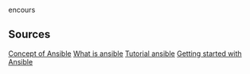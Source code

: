 encours

## Sources

[Concept of Ansible](https://youtu.be/1id6ERvfozo?si=TwFNt0Lkd79jf1FI)
[What is ansible](https://youtu.be/fHO1X93e4WA?si=WiBuqphSvXG88P9v)
[Tutorial ansible](https://www.youtube.com/playlist?list=PLWL9Oy30PVmU2GGbvn585jPS3mJ44E-oo)
[Getting started with Ansible](https://www.youtube.com/playlist?list=PLT98CRl2KxKEUHie1m24-wkyHpEsa4Y70)
